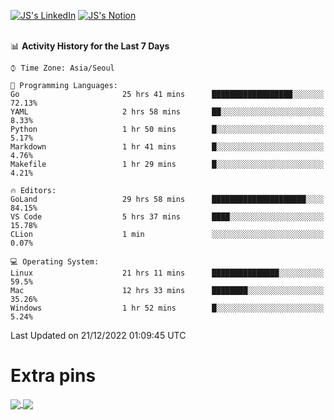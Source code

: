 
[![JS's LinkedIn](https://img.shields.io/badge/LinkedIn-blue?style=for-the-badge&logo=linkedin)](https://www.linkedin.com/in/jaeseung-lee-5a2a32139/) 
[![JS's Notion](https://img.shields.io/badge/Notion-black?style=for-the-badge&logo=notion)](https://bit.ly/ljswiki1) <br><br>
<!-- ![JS's GitHub stats](https://github-readme-stats-lemon-five.vercel.app/api?username=tkxkd0159&hide=contribs,prs,stars,issues&show_icons=true&theme=react&include_all_commits=true)   -->
<!-- ![Top Langs](https://github-readme-stats-lemon-five.vercel.app/api/top-langs/?username=tkxkd0159&layout=compact&hide=jupyter%20notebook,scss,html,css&langs_count=10)  -->


<!--START_SECTION:waka-->
📊 **Activity History for the Last 7 Days** 

```text
⌚︎ Time Zone: Asia/Seoul

💬 Programming Languages: 
Go                       25 hrs 41 mins      ██████████████████░░░░░░░   72.13% 
YAML                     2 hrs 58 mins       ██░░░░░░░░░░░░░░░░░░░░░░░   8.33% 
Python                   1 hr 50 mins        █░░░░░░░░░░░░░░░░░░░░░░░░   5.17% 
Markdown                 1 hr 41 mins        █░░░░░░░░░░░░░░░░░░░░░░░░   4.76% 
Makefile                 1 hr 29 mins        █░░░░░░░░░░░░░░░░░░░░░░░░   4.21%

🔥 Editors: 
GoLand                   29 hrs 58 mins      █████████████████████░░░░   84.15% 
VS Code                  5 hrs 37 mins       ████░░░░░░░░░░░░░░░░░░░░░   15.78% 
CLion                    1 min               ░░░░░░░░░░░░░░░░░░░░░░░░░   0.07%

💻 Operating System: 
Linux                    21 hrs 11 mins      ███████████████░░░░░░░░░░   59.5% 
Mac                      12 hrs 33 mins      ████████░░░░░░░░░░░░░░░░░   35.26% 
Windows                  1 hr 52 mins        █░░░░░░░░░░░░░░░░░░░░░░░░   5.24%

```


 Last Updated on 21/12/2022 01:09:45 UTC
<!--END_SECTION:waka-->

# Extra pins
<a href="https://github.com/tkxkd0159/tkxkd0159.github.io">
  <img align="center" src="https://github-readme-stats-lemon-five.vercel.app/api/pin/?username=tkxkd0159&repo=nft-card-game&theme=react" />
</a>
<a href="https://github.com/tkxkd0159/dsalgo">
  <img align="center" src="https://github-readme-stats-lemon-five.vercel.app/api/pin/?username=tkxkd0159&repo=dsalgo&theme=react" />
</a>

<!---
- 🔭 I’m currently working on ...
- 🌱 I’m currently learning blockchain and distributed network
- 👯 I’m looking to collaborate on ...
- 🤔 I’m looking for help with ...
- 💬 Ask me about ...
- 📫 How to reach me: ...
- 😄 Pronouns: ...
- ⚡ Fun fact: ...
-->
